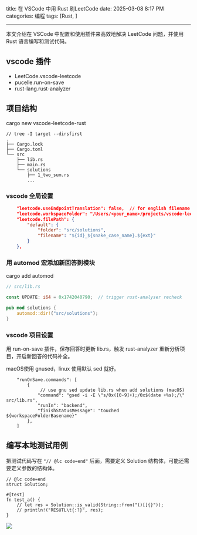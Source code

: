 title: 在 VSCode 中用 Rust 刷LeetCode
date: 2025-03-08 8:17 PM
categories: 编程
tags: [Rust, ]

---

本文介绍在 VSCode 中配置和使用插件来高效地解决 LeetCode 问题，并使用 Rust 语言编写和测试代码。
<!--more-->

## vscode 插件
- LeetCode.vscode-leetcode
- pucelle.run-on-save
- rust-lang.rust-analyzer

## 项目结构
cargo new vscode-leetcode-rust

```
// tree -I target --dirsfirst
.
├── Cargo.lock
├── Cargo.toml
└── src
    ├── lib.rs
    ├── main.rs
    └── solutions
        ├── 1_two_sum.rs
        ...
```

### vscode 全局设置
```json
    "leetcode.useEndpointTranslation": false,  // for english filename
    "leetcode.workspaceFolder": "/Users/<your_name>/projects/vscode-leetcode-cn-rust",   
    "leetcode.filePath": {
        "default": {
            "folder": "src/solutions",
            "filename": "${id}_${snake_case_name}.${ext}"
        }
    },
```

### 用 automod 宏添加新回答到模块
cargo add automod

```rust
// src/lib.rs 

const UPDATE: i64 = 0x1742040790;  // trigger rust-analyser recheck

pub mod solutions {
    automod::dir!("src/solutions");
}
```

### vscode 项目设置
用 run-on-save 插件，保存回答时更新 lib.rs，触发 rust-analyzer 重新分析项目，开启新回答的代码补全。

macOS使用 gnused，linux 使用默认 sed 就好。

```
    "runOnSave.commands": [
        {
             // use gnu sed update lib.rs when add solutions (macOS)
            "command": "gsed -i -E \"s/0x([0-9]+);/0x$(date +%s);/\" src/lib.rs",  
            "runIn": "backend",
            "finishStatusMessage": "touched ${workspaceFolderBasename}"
        },
    ]
```

## 编写本地测试用例
把测试代码写在 `"// @lc code=end"` 后面，需要定义 Solution 结构体，可能还需要定义参数的结构体。

```
// @lc code=end
struct Solution;

#[test]
fn test_a() {
    // let res = Solution::is_valid(String::from("()[]{}"));
    // println!("RESUTL\t{:?}", res);
}
```

![](https://image.ponder.work/mweb/2025-03-16---17420958075794.jpg)
